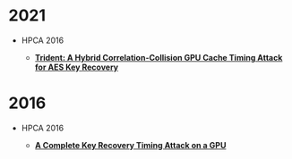 # 2021

* HPCA 2016

  * [**Trident: A Hybrid Correlation-Collision GPU Cache Timing Attack for AES Key Recovery**](https://ieeexplore.ieee.org/document/9407157)


# 2016

* HPCA 2016

  * [**A Complete Key Recovery Timing Attack on a GPU**](https://chest.coe.neu.edu/uploaded_file/923be6c156a050543d1f92d8fce95f35a5bb7525.pdf)
